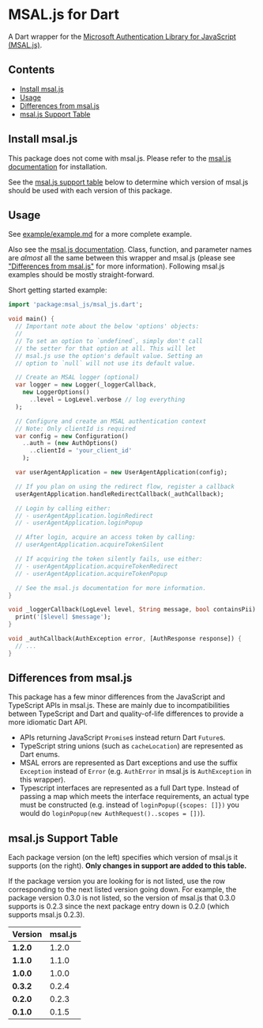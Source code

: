 # MSAL.js for Dart
A Dart wrapper for the [Microsoft Authentication Library for JavaScript (MSAL.js)](https://github.com/AzureAD/microsoft-authentication-library-for-js). 

## Contents
- [Install msal.js](#install-msaljs)
- [Usage](#usage)
- [Differences from msal.js](#differences-from-msaljs)
- [msal.js Support Table](#msaljs-support-table)

## Install msal.js
This package does not come with msal.js. Please refer to the [msal.js documentation](https://github.com/AzureAD/microsoft-authentication-library-for-js/wiki/MSAL-Installation) for installation.

See the [msal.js support table](#msaljs-support-table) below to determine which version of msal.js should be used with each version of this package.

## Usage
See [example/example.md](./example/example.md) for a more complete example.

Also see the [msal.js documentation](https://github.com/AzureAD/microsoft-authentication-library-for-js/wiki). Class, function, and parameter names are *almost* all the same between this wrapper and msal.js (please see ["Differences from msal.js"](#differences-from-msaljs) for more information). Following msal.js examples should be mostly straight-forward.

Short getting started example:
```dart
import 'package:msal_js/msal_js.dart';

void main() {
  // Important note about the below 'options' objects:
  //
  // To set an option to `undefined`, simply don't call
  // the setter for that option at all. This will let
  // msal.js use the option's default value. Setting an
  // option to `null` will not use its default value.

  // Create an MSAL logger (optional)
  var logger = new Logger(_loggerCallback,
    new LoggerOptions()
      ..level = LogLevel.verbose // log everything
  );

  // Configure and create an MSAL authentication context
  // Note: Only clientId is required
  var config = new Configuration()
    ..auth = (new AuthOptions()
      ..clientId = 'your_client_id'
    );

  var userAgentApplication = new UserAgentApplication(config);

  // If you plan on using the redirect flow, register a callback
  userAgentApplication.handleRedirectCallback(_authCallback);

  // Login by calling either:
  // - userAgentApplication.loginRedirect
  // - userAgentApplication.loginPopup

  // After login, acquire an access token by calling:
  // userAgentApplication.acquireTokenSilent

  // If acquiring the token silently fails, use either:
  // - userAgentApplication.acquireTokenRedirect
  // - userAgentApplication.acquireTokenPopup

  // See the msal.js documentation for more information.
}

void _loggerCallback(LogLevel level, String message, bool containsPii) {
  print('[$level] $message');
}

void _authCallback(AuthException error, [AuthResponse response]) {
  // ...
}
```

## Differences from msal.js
This package has a few minor differences from the JavaScript and TypeScript APIs in msal.js. These are mainly due to incompatibilities between TypeScript and Dart and quality-of-life differences to provide a more idiomatic Dart API.

- APIs returning JavaScript `Promise`s instead return Dart `Future`s.
- TypeScript string unions (such as `cacheLocation`) are represented as Dart enums.
- MSAL errors are represented as Dart exceptions and use the suffix `Exception` instead of `Error` (e.g. `AuthError` in msal.js is `AuthException` in this wrapper).
- Typescript interfaces are represented as a full Dart type. Instead of passing a map which meets the interface requirements, an actual type must be constructed (e.g. instead of `loginPopup({scopes: []})` you would do `loginPopup(new AuthRequest()..scopes = [])`).

## msal.js Support Table
Each package version (on the left) specifies which version of msal.js it supports (on the right). **Only changes in support are added to this table.**

If the package version you are looking for is not listed, use the row corresponding to the next listed version going down. For example, the package version 0.3.0 is not listed, so the version of msal.js that 0.3.0 supports is 0.2.3 since the next package entry down is 0.2.0 (which supports msal.js 0.2.3).

| Version     | msal.js |
| ----------- | ------- |
| **1.2.0**   | 1.2.0   |
| **1.1.0**   | 1.1.0   |
| **1.0.0**   | 1.0.0   |
| **0.3.2**   | 0.2.4   |
| **0.2.0**   | 0.2.3   |
| **0.1.0**   | 0.1.5   |
